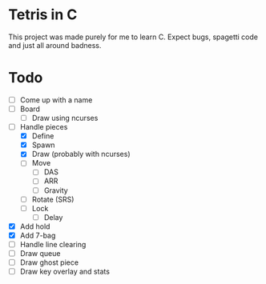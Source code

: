 # Tetris in C

This project was made purely for me to learn C. Expect bugs, spagetti code and
just all around badness.

# Todo

- [ ] Come up with a name
- [ ] Board
    - [ ] Draw using ncurses
- [ ] Handle pieces
    - [X] Define
    - [X] Spawn
    - [X] Draw (probably with ncurses)
    - [ ] Move
        - [ ] DAS
        - [ ] ARR
        - [ ] Gravity
    - [ ] Rotate (SRS)
    - [ ] Lock
        - [ ] Delay
- [X] Add hold
- [X] Add 7-bag
- [ ] Handle line clearing
- [ ] Draw queue
- [ ] Draw ghost piece
- [ ] Draw key overlay and stats
